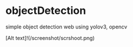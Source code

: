 # objectDetection
simple object detection web using yolov3, opencv

[Alt text]!(/screenshot/scrshoot.png)
